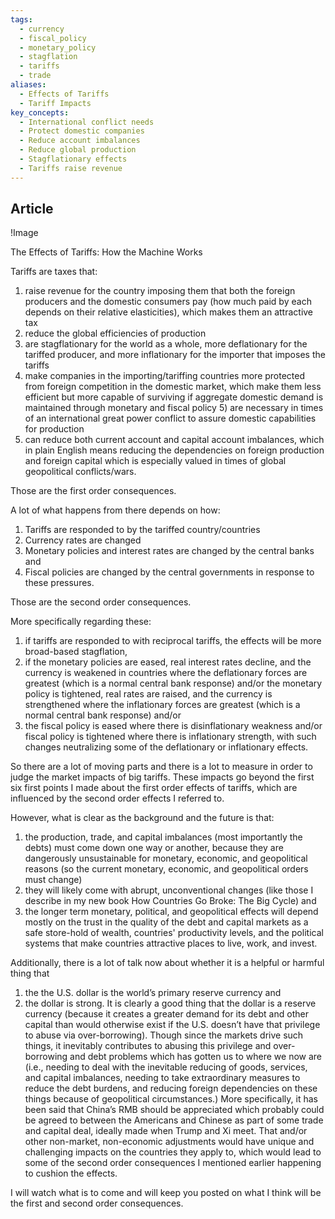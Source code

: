 ```yaml
---
tags:
  - currency
  - fiscal_policy
  - monetary_policy
  - stagflation
  - tariffs
  - trade
aliases:
  - Effects of Tariffs
  - Tariff Impacts
key_concepts:
  - International conflict needs
  - Protect domestic companies
  - Reduce account imbalances
  - Reduce global production
  - Stagflationary effects
  - Tariffs raise revenue
---
```


## Article


!Image



The Effects of Tariffs: How the Machine Works

Tariffs are taxes that:
1) raise revenue for the country imposing them that both the foreign producers and the domestic consumers pay (how much paid by each depends on their relative elasticities), which makes them an attractive tax
2) reduce the global efficiencies of production
3) are stagflationary for the world as a whole, more deflationary for the tariffed producer, and more inflationary for the importer that imposes the tariffs
4) make companies in the importing/tariffing countries more protected from foreign competition in the domestic market, which make them less efficient but more capable of surviving if aggregate domestic demand is maintained through monetary and fiscal policy
5) are necessary in times of an international great power conflict to assure domestic capabilities for production
5) can reduce both current account and capital account imbalances, which in plain English means reducing the dependencies on foreign production and foreign capital which is especially valued in times of global geopolitical conflicts/wars.

Those are the first order consequences.

A lot of what happens from there depends on how:
1. Tariffs are responded to by the tariffed country/countries
2. Currency rates are changed
3. Monetary policies and interest rates are changed by the central banks and
4. Fiscal policies are changed by the central governments in response to these pressures.

Those are the second order consequences.

More specifically regarding these:
1) if tariffs are responded to with reciprocal tariffs, the effects will be more broad-based stagflation,
2) if the monetary policies are eased, real interest rates decline, and the currency is weakened in countries where the deflationary forces are greatest (which is a normal central bank response) and/or the monetary policy is tightened, real rates are raised, and the currency is strengthened where the inflationary forces are greatest (which is a normal central bank response) and/or
3) the fiscal policy is eased where there is disinflationary weakness and/or fiscal policy is tightened where there is inflationary strength, with such changes neutralizing some of the deflationary or inflationary effects.

So there are a lot of moving parts and there is a lot to measure in order to judge the market impacts of big tariffs. These impacts go beyond the first six first points I made about the first order effects of tariffs, which are influenced by the second order effects I referred to.

However, what is clear as the background and the future is that:
1) the production, trade, and capital imbalances (most importantly the debts) must come down one way or another, because they are dangerously unsustainable for monetary, economic, and geopolitical reasons (so the current monetary, economic, and geopolitical orders must change)
2) they will likely come with abrupt, unconventional changes (like those I describe in my new book How Countries Go Broke: The Big Cycle) and
3) the longer term monetary, political, and geopolitical effects will depend mostly on the trust in the quality of the debt and capital markets as a safe store-hold of wealth, countries' productivity levels, and the political systems that make countries attractive places to live, work, and invest.

Additionally, there is a lot of talk now about whether it is a helpful or harmful thing that 
1) the the U.S. dollar is the world’s primary reserve currency and 
2) the dollar is strong. 
It is clearly a good thing that the dollar is a reserve currency (because it creates a greater demand for its debt and other capital than would otherwise exist if the U.S. doesn’t have that privilege to abuse via over-borrowing). Though since the markets drive such things, it inevitably contributes to abusing this privilege and over-borrowing and debt problems which has gotten us to where we now are (i.e., needing to deal with the inevitable reducing of goods, services, and capital imbalances, needing to take extraordinary measures to reduce the debt burdens, and reducing foreign dependencies on these things because of geopolitical circumstances.) More specifically, it has been said that China’s RMB should be appreciated which probably could be agreed to between the Americans and Chinese as part of some trade and capital deal, ideally made when Trump and Xi meet. That and/or other non-market, non-economic adjustments would have unique and challenging impacts on the countries they apply to, which would lead to some of the second order consequences I mentioned earlier happening to cushion the effects.

I will watch what is to come and will keep you posted on what I think will be the first and second order consequences.
